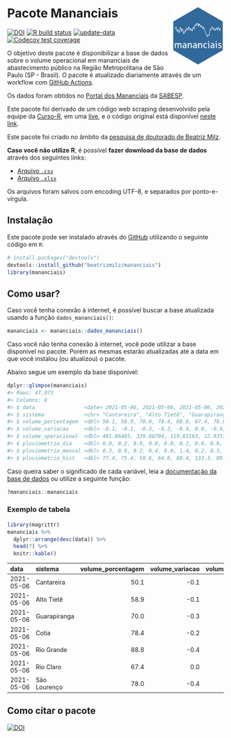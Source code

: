 
<!-- README.md is generated from README.Rmd. Please edit that file -->

# Pacote Mananciais <img src="man/figures/hexlogo.png" align="right" width = "120px"/>

<!-- badges: start -->

[![DOI](https://zenodo.org/badge/DOI/10.5281/zenodo.4733056.svg)](https://doi.org/10.5281/zenodo.4733056)
[![R build
status](https://github.com/beatrizmilz/mananciais/workflows/R-CMD-check/badge.svg)](https://github.com/beatrizmilz/mananciais/actions)
[![update-data](https://github.com/beatrizmilz/mananciais/actions/workflows/2-update_data.yaml/badge.svg)](https://github.com/beatrizmilz/mananciais/actions/workflows/2-update_data.yaml)
[![Codecov test
coverage](https://codecov.io/gh/beatrizmilz/mananciais/branch/master/graph/badge.svg)](https://codecov.io/gh/beatrizmilz/mananciais?branch=master)
<!-- badges: end -->

O objetivo deste pacote é disponibilizar a base de dados sobre o volume
operacional em mananciais de abastecimento público na Região
Metropolitana de São Paulo (SP - Brasil). O pacote é atualizado
diariamente através de um workflow com [GitHub
Actions](https://github.com/beatrizmilz/mananciais/actions).

Os dados foram obtidos no [Portal dos
Mananciais](http://mananciais.sabesp.com.br/Situacao) da
[SABESP](http://site.sabesp.com.br/site/Default.aspx).

Este pacote foi derivado de um código web scraping desenvolvido pela
equipe da [Curso-R](https://www.curso-r.com/), em uma
[live](https://youtu.be/jvZIxrMmOcQ), e o código original está
disponível [neste
link](https://github.com/curso-r/lives/blob/master/drafts/20200730_scraper_sabesp.R).

Este pacote foi criado no âmbito da [pesquisa de doutorado de Beatriz
Milz](https://beatrizmilz.github.io/tese/).

**Caso você não utilize R**, é possível **fazer download da base de
dados** através dos seguintes links:

  - [Arquivo
    `.csv`](https://github.com/beatrizmilz/mananciais/raw/master/inst/extdata/mananciais.csv)
  - [Arquivo
    `.xlsx`](https://github.com/beatrizmilz/mananciais/blob/master/inst/extdata/mananciais.xlsx?raw=true)

Os arquivos foram salvos com encoding UTF-8, e separados por
ponto-e-vírgula.

## Instalação

Este pacote pode ser instalado através do [GitHub](https://github.com/)
utilizando o seguinte código em `R`:

``` r
# install.packages("devtools")
devtools::install_github("beatrizmilz/mananciais")
library(mananciais)
```

## Como usar?

Caso você tenha conexão à internet, é possível buscar a base atualizada
usando a função `dados_mananciais()`:

``` r
mananciais <- mananciais::dados_mananciais() 
```

Caso você não tenha conexão à internet, você pode utilizar a base
disponível no pacote. Porém as mesmas estarão atualizadas até a data em
que você instalou (ou atualizou) o pacote.

Abaixo segue um exemplo da base disponível:

``` r
dplyr::glimpse(mananciais)
#> Rows: 47,973
#> Columns: 8
#> $ data                <date> 2021-05-06, 2021-05-06, 2021-05-06, 2021-05-06, 2…
#> $ sistema             <chr> "Cantareira", "Alto Tietê", "Guarapiranga", "Cotia…
#> $ volume_porcentagem  <dbl> 50.1, 58.9, 70.0, 78.4, 88.8, 67.4, 78.0, 50.2, 59…
#> $ volume_variacao     <dbl> -0.1, -0.1, -0.3, -0.2, -0.4, 0.0, -0.4, -0.1, -0.…
#> $ volume_operacional  <dbl> 491.86465, 329.86704, 119.83183, 12.93533, 99.6623…
#> $ pluviometria_dia    <dbl> 0.0, 0.2, 0.0, 0.0, 0.0, 0.2, 0.0, 0.0, 0.1, 0.0, …
#> $ pluviometria_mensal <dbl> 0.3, 0.9, 0.2, 0.4, 0.0, 1.4, 0.2, 0.3, 0.7, 0.2, …
#> $ pluviometria_hist   <dbl> 77.4, 75.4, 58.6, 64.6, 80.4, 133.3, 89.3, 77.4, 7…
```

Caso queira saber o significado de cada variável, leia a [documentação
da base de
dados](https://beatrizmilz.github.io/mananciais/reference/mananciais.html)
ou utilize a seguinte função:

``` r
?mananciais::mananciais
```

### Exemplo de tabela

``` r
library(magrittr)
mananciais %>% 
  dplyr::arrange(desc(data)) %>% 
  head(7) %>%
  knitr::kable()
```

| data       | sistema      | volume\_porcentagem | volume\_variacao | volume\_operacional | pluviometria\_dia | pluviometria\_mensal | pluviometria\_hist |
| :--------- | :----------- | ------------------: | ---------------: | ------------------: | ----------------: | -------------------: | -----------------: |
| 2021-05-06 | Cantareira   |                50.1 |            \-0.1 |           491.86465 |               0.0 |                  0.3 |               77.4 |
| 2021-05-06 | Alto Tietê   |                58.9 |            \-0.1 |           329.86704 |               0.2 |                  0.9 |               75.4 |
| 2021-05-06 | Guarapiranga |                70.0 |            \-0.3 |           119.83183 |               0.0 |                  0.2 |               58.6 |
| 2021-05-06 | Cotia        |                78.4 |            \-0.2 |            12.93533 |               0.0 |                  0.4 |               64.6 |
| 2021-05-06 | Rio Grande   |                88.8 |            \-0.4 |            99.66236 |               0.0 |                  0.0 |               80.4 |
| 2021-05-06 | Rio Claro    |                67.4 |              0.0 |             9.21152 |               0.2 |                  1.4 |              133.3 |
| 2021-05-06 | São Lourenço |                78.0 |            \-0.4 |            69.24044 |               0.0 |                  0.2 |               89.3 |

## Como citar o pacote

[![DOI](https://zenodo.org/badge/DOI/10.5281/zenodo.4733056.svg)](https://doi.org/10.5281/zenodo.4733056)
